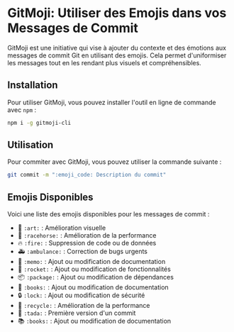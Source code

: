 # GitMoji: Utiliser des Emojis dans vos Messages de Commit

GitMoji est une initiative qui vise à ajouter du contexte et des émotions aux messages de commit Git en utilisant des emojis. Cela permet d'uniformiser les messages tout en les rendant plus visuels et compréhensibles.

## Installation

Pour utiliser GitMoji, vous pouvez installer l'outil en ligne de commande avec `npm` :

```bash
npm i -g gitmoji-cli
```

## Utilisation

Pour commiter avec GitMoji, vous pouvez utiliser la commande suivante :

```bash
git commit -m ":emoji_code: Description du commit"
```

## Emojis Disponibles

Voici une liste des emojis disponibles pour les messages de commit :

- 🎨 `:art:` : Amélioration visuelle
- 🐎 `:racehorse:` : Amélioration de la performance
- 🔥 `:fire:` : Suppression de code ou de données
- 🚑 `:ambulance:` : Correction de bugs urgents
- 📝 `:memo:` : Ajout ou modification de documentation
- 🚀 `:rocket:` : Ajout ou modification de fonctionnalités
- 📦 `:package:` : Ajout ou modification de dépendances
- 📖 `:books:` : Ajout ou modification de documentation
- 🔒 `:lock:` : Ajout ou modification de sécurité
- 🔄 `:recycle:` : Amélioration de la performance
- 🎉 `:tada:` : Première version d'un commit
- 📚 `:books:` : Ajout ou modification de documentation


